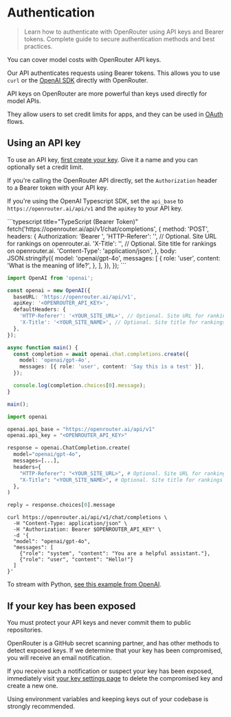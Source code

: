 # Authentication

> Learn how to authenticate with OpenRouter using API keys and Bearer tokens. Complete guide to secure authentication methods and best practices.

You can cover model costs with OpenRouter API keys.

Our API authenticates requests using Bearer tokens. This allows you to use `curl` or the [OpenAI SDK](https://platform.openai.com/docs/frameworks) directly with OpenRouter.

<Warning>
  API keys on OpenRouter are more powerful than keys used directly for model APIs.

  They allow users to set credit limits for apps, and they can be used in [OAuth](/docs/use-cases/oauth-pkce) flows.
</Warning>

## Using an API key

To use an API key, [first create your key](https://openrouter.ai/keys). Give it a name and you can optionally set a credit limit.

If you're calling the OpenRouter API directly, set the `Authorization` header to a Bearer token with your API key.

If you're using the OpenAI Typescript SDK, set the `api_base` to `https://openrouter.ai/api/v1` and the `apiKey` to your API key.

<CodeGroup>
  ```typescript title="TypeScript (Bearer Token)"
  fetch('https://openrouter.ai/api/v1/chat/completions', {
    method: 'POST',
    headers: {
      Authorization: 'Bearer <OPENROUTER_API_KEY>',
      'HTTP-Referer': '<YOUR_SITE_URL>', // Optional. Site URL for rankings on openrouter.ai.
      'X-Title': '<YOUR_SITE_NAME>', // Optional. Site title for rankings on openrouter.ai.
      'Content-Type': 'application/json',
    },
    body: JSON.stringify({
      model: 'openai/gpt-4o',
      messages: [
        {
          role: 'user',
          content: 'What is the meaning of life?',
        },
      ],
    }),
  });
  ```

  ```typescript title="TypeScript (OpenAI SDK)"
  import OpenAI from 'openai';

  const openai = new OpenAI({
    baseURL: 'https://openrouter.ai/api/v1',
    apiKey: '<OPENROUTER_API_KEY>',
    defaultHeaders: {
      'HTTP-Referer': '<YOUR_SITE_URL>', // Optional. Site URL for rankings on openrouter.ai.
      'X-Title': '<YOUR_SITE_NAME>', // Optional. Site title for rankings on openrouter.ai.
    },
  });

  async function main() {
    const completion = await openai.chat.completions.create({
      model: 'openai/gpt-4o',
      messages: [{ role: 'user', content: 'Say this is a test' }],
    });

    console.log(completion.choices[0].message);
  }

  main();
  ```

  ```python title="Python"
  import openai

  openai.api_base = "https://openrouter.ai/api/v1"
  openai.api_key = "<OPENROUTER_API_KEY>"

  response = openai.ChatCompletion.create(
    model="openai/gpt-4o",
    messages=[...],
    headers={
      "HTTP-Referer": "<YOUR_SITE_URL>", # Optional. Site URL for rankings on openrouter.ai.
      "X-Title": "<YOUR_SITE_NAME>", # Optional. Site title for rankings on openrouter.ai.
    },
  )

  reply = response.choices[0].message
  ```

  ```shell title="Shell"
  curl https://openrouter.ai/api/v1/chat/completions \
    -H "Content-Type: application/json" \
    -H "Authorization: Bearer $OPENROUTER_API_KEY" \
    -d '{
    "model": "openai/gpt-4o",
    "messages": [
      {"role": "system", "content": "You are a helpful assistant."},
      {"role": "user", "content": "Hello!"}
    ]
  }'
  ```
</CodeGroup>

To stream with Python, [see this example from OpenAI](https://github.com/openai/openai-cookbook/blob/main/examples/How_to_stream_completions.ipynb).

## If your key has been exposed

<Warning>
  You must protect your API keys and never commit them to public repositories.
</Warning>

OpenRouter is a GitHub secret scanning partner, and has other methods to detect exposed keys. If we determine that your key has been compromised, you will receive an email notification.

If you receive such a notification or suspect your key has been exposed, immediately visit [your key settings page](https://openrouter.ai/settings/keys) to delete the compromised key and create a new one.

Using environment variables and keeping keys out of your codebase is strongly recommended.
